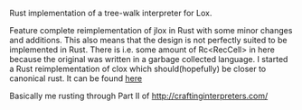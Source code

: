 Rust implementation of a tree-walk interpreter for Lox.

Feature complete reimplementation of jlox in Rust with some minor changes and additions.
This also means that the design is not perfectly suited to be implemented in Rust. 
There is i.e. some amount of Rc<RecCell<T>> in here because the original was written in a garbage collected language.
I started a Rust reimplementation of clox which should(hopefully) be closer to canonical rust. It can be found [here](https://github.com/froth/rust-lox-vm)

Basically me rusting through Part II of http://craftinginterpreters.com/
